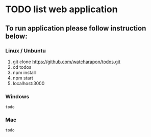 # TODO list web application

## To run application please follow instruction below:

### Linux / Unbuntu
1. git clone https://github.com/watcharapon/todos.git
2. cd todos
3. npm install
4. npm start
5. localhost:3000


### Windows
    todo
### Mac
    todo
